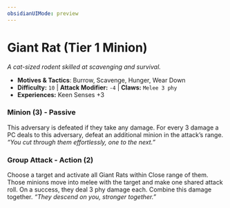 ```yaml
---
obsidianUIMode: preview
---
```

# Giant Rat (Tier 1 Minion)

*A cat-sized rodent skilled at scavenging and survival.*

- **Motives & Tactics**: Burrow, Scavenge, Hunger, Wear Down
- **Difficulty:** `10` | **Attack Modifier:** `-4` | **Claws:** `Melee 3 phy`
- **Experiences:** Keen Senses +3

### Minion (3) - Passive

This adversary is defeated if they take any damage. For every 3 damage a PC deals to this adversary, defeat an additional minion in the attack’s range. *“You cut through them effortlessly, one to the next.”*

### Group Attack - Action (2)

Choose a target and activate all Giant Rats within Close range of them. Those minions move into melee with the target and make one shared attack roll. On a success, they deal 3 phy damage each. Combine this damage together. *“They descend on you, stronger together.”*
